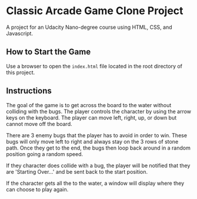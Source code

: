 # Classic Arcade Game Clone Project
A project for an Udacity Nano-degree course using HTML, CSS, and Javascript.

## How to Start the Game
Use a browser to open the `index.html` file located in the root directory of this project.

## Instructions

The goal of the game is to get across the board to the water without colliding with the bugs. The player controls the character by using the arrow keys on the keyboard. The player can move left, right, up, or down but cannot move off the board.

There are 3 enemy bugs that the player has to avoid in order to win. These bugs will only move left to right and always stay on the 3 rows of stone path. Once they get to the end, the bugs then loop back around in a random position going a random speed.

If they character does collide with a bug, the player will be notified that they are 'Starting Over...' and be sent back to the start position.

If the character gets all the to the water, a window will display where they can choose to play again.

